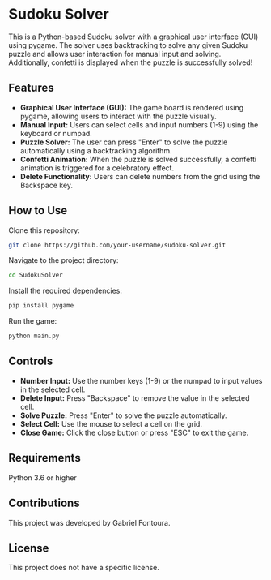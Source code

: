 # Sudoku Solver

This is a Python-based Sudoku solver with a graphical user interface (GUI) using pygame. The solver uses backtracking to solve any given Sudoku puzzle and allows user interaction for manual input and solving. Additionally, confetti is displayed when the puzzle is successfully solved!

## Features

- **Graphical User Interface (GUI):** The game board is rendered using pygame, allowing users to interact with the puzzle visually.
- **Manual Input:** Users can select cells and input numbers (1-9) using the keyboard or numpad.
- **Puzzle Solver:** The user can press "Enter" to solve the puzzle automatically using a backtracking algorithm.
- **Confetti Animation:** When the puzzle is solved successfully, a confetti animation is triggered for a celebratory effect.
- **Delete Functionality:** Users can delete numbers from the grid using the Backspace key.

## How to Use
Clone this repository:

```bash
git clone https://github.com/your-username/sudoku-solver.git
```
Navigate to the project directory:

```bash
cd SudokuSolver
```
Install the required dependencies:

```bash
pip install pygame
```
Run the game:

```bash
python main.py
```

## Controls

- **Number Input:** Use the number keys (1-9) or the numpad to input values in the selected cell.
- **Delete Input:** Press "Backspace" to remove the value in the selected cell.
- **Solve Puzzle:** Press "Enter" to solve the puzzle automatically.
- **Select Cell:** Use the mouse to select a cell on the grid.
- **Close Game:** Click the close button or press "ESC" to exit the game.
  
## Requirements

Python 3.6 or higher

## Contributions

This project was developed by Gabriel Fontoura.

## License

This project does not have a specific license.
